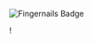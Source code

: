 
![Fingernails Badge](https://visitor-badge.laobi.icu/badge?page_id=sparklepuppie_sparklepuppie&title=Fingernails&color=white)


!
 
